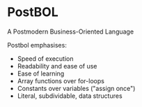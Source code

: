 # PostBOL
A Postmodern Business-Oriented Language

Postbol emphasises:

* Speed of execution
* Readability and ease of use
* Ease of learning
* Array functions over for-loops
* Constants over variables ("assign once")
* Literal, subdividable, data structures
